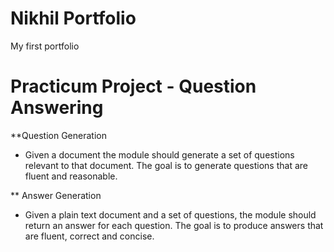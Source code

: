 # Nikhil Portfolio
My first portfolio


# Practicum Project - Question Answering 
**Question Generation
* Given a document the module should generate a set of questions relevant to that document. The goal is to generate questions that are fluent and reasonable.

** Answer Generation
* Given a plain text document and a set of questions, the module should return an answer for each question. The goal is to produce answers that are fluent, correct and concise. 
